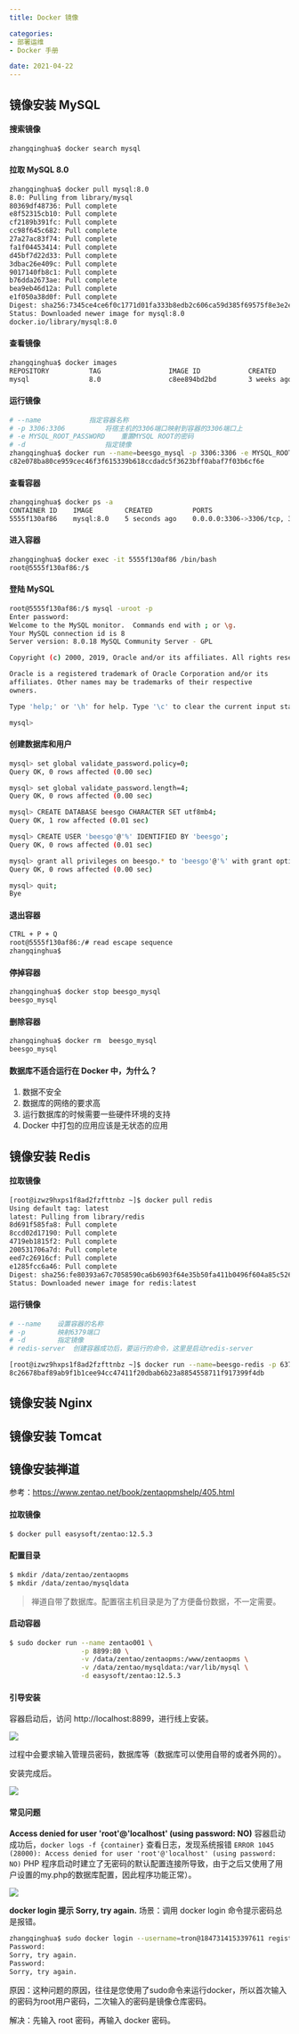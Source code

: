 ```yaml
---
title: Docker 镜像

categories:
- 部署运维
- Docker 手册

date: 2021-04-22
---
```

## 镜像安装 MySQL
#### 搜索镜像
```bash
zhangqinghua$ docker search mysql
```

#### 拉取 MySQL 8.0
```bash
zhangqinghua$ docker pull mysql:8.0
8.0: Pulling from library/mysql
80369df48736: Pull complete 
e8f52315cb10: Pull complete 
cf2189b391fc: Pull complete 
cc98f645c682: Pull complete 
27a27ac83f74: Pull complete 
fa1f04453414: Pull complete 
d45bf7d22d33: Pull complete 
3dbac26e409c: Pull complete 
9017140fb8c1: Pull complete 
b76dda2673ae: Pull complete 
bea9eb46d12a: Pull complete 
e1f050a38d0f: Pull complete 
Digest: sha256:7345ce4ce6f0c1771d01fa333b8edb2c606ca59d385f69575f8e3e2ec6695eee
Status: Downloaded newer image for mysql:8.0
docker.io/library/mysql:8.0
```

#### 查看镜像
```bash
zhangqinghua$ docker images
REPOSITORY          TAG                 IMAGE ID            CREATED             SIZE
mysql               8.0                 c8ee894bd2bd        3 weeks ago         456MB
```

#### 运行镜像
```bash
# --name 			指定容器名称
# -p 3306:3306			将宿主机的3306端口映射到容器的3306端口上
# -e MYSQL_ROOT_PASSWORD 	重置MYSQL ROOT的密码
# -d  			    	指定镜像
zhangqinghua$ docker run --name=beesgo_mysql -p 3306:3306 -e MYSQL_ROOT_PASSWORD=123456 -d mysql:8.0
c82e078ba80ce959cec46f3f615339b618ccdadc5f3623bff0abaf7f03b6cf6e
```

#### 查看容器
```bash
zhangqinghua$ docker ps -a
CONTAINER ID    IMAGE        CREATED          PORTS                               NAMES
5555f130af86    mysql:8.0    5 seconds ago    0.0.0.0:3306->3306/tcp, 33060/tcp   beesgo_mysql
```

#### 进入容器
```bash
zhangqinghua$ docker exec -it 5555f130af86 /bin/bash
root@5555f130af86:/$ 
```

#### 登陆 MySQL
```bash
root@5555f130af86:/$ mysql -uroot -p
Enter password: 
Welcome to the MySQL monitor.  Commands end with ; or \g.
Your MySQL connection id is 8
Server version: 8.0.18 MySQL Community Server - GPL

Copyright (c) 2000, 2019, Oracle and/or its affiliates. All rights reserved.

Oracle is a registered trademark of Oracle Corporation and/or its
affiliates. Other names may be trademarks of their respective
owners.

Type 'help;' or '\h' for help. Type '\c' to clear the current input statement.

mysql> 
```

#### 创建数据库和用户
```bash
mysql> set global validate_password.policy=0;
Query OK, 0 rows affected (0.00 sec)

mysql> set global validate_password.length=4;
Query OK, 0 rows affected (0.00 sec)

mysql> CREATE DATABASE beesgo CHARACTER SET utf8mb4;
Query OK, 1 row affected (0.01 sec)

mysql> CREATE USER 'beesgo'@'%' IDENTIFIED BY 'beesgo';
Query OK, 0 rows affected (0.01 sec)

mysql> grant all privileges on beesgo.* to 'beesgo'@'%' with grant option;
Query OK, 0 rows affected (0.00 sec)

mysql> quit;
Bye
```

#### 退出容器
```bash
CTRL + P + Q
root@5555f130af86:/# read escape sequence
zhangqinghua$ 
```

#### 停掉容器
```bash
zhangqinghua$ docker stop beesgo_mysql
beesgo_mysql
```

#### 删除容器
```bash
zhangqinghua$ docker rm  beesgo_mysql
beesgo_mysql
```

#### 数据库不适合运行在 Docker 中，为什么？
1. 数据不安全
2. 数据库的网络的要求高
3. 运行数据库的时候需要一些硬件环境的支持
1. Docker 中打包的应用应该是无状态的应用

## 镜像安装 Redis
#### 拉取镜像
```bash
[root@izwz9hxps1f8ad2fzfttnbz ~]$ docker pull redis
Using default tag: latest
latest: Pulling from library/redis
8d691f585fa8: Pull complete 
8ccd02d17190: Pull complete 
4719eb1815f2: Pull complete 
200531706a7d: Pull complete 
eed7c26916cf: Pull complete 
e1285fcc6a46: Pull complete 
Digest: sha256:fe80393a67c7058590ca6b6903f64e35b50fa411b0496f604a85c526fb5bd2d2
Status: Downloaded newer image for redis:latest
```

#### 运行镜像
```bash
# --name	设置容器的名称
# -p		映射6379端口
# -d		指定镜像
# redis-server	创建容器成功后，要运行的命令，这里是启动redis-server

[root@izwz9hxps1f8ad2fzfttnbz ~]$ docker run --name=beesgo-redis -p 6379:6379 -d redis:latest redis-server
8c26678baf89ab9f1b1cee94cc47411f20dbab6b23a8854558711f917399f4db
```

## 镜像安装 Nginx
## 镜像安装 Tomcat

## 镜像安装禅道
参考：https://www.zentao.net/book/zentaopmshelp/405.html

#### 拉取镜像
```bash
$ docker pull easysoft/zentao:12.5.3
```

#### 配置目录
```bash
$ mkdir /data/zentao/zentaopms
$ mkdir /data/zentao/mysqldata
```

> 禅道自带了数据库。配置宿主机目录是为了方便备份数据，不一定需要。

#### 启动容器
```bash
$ sudo docker run --name zentao001 \
                  -p 8899:80 \
                  -v /data/zentao/zentaopms:/www/zentaopms \
                  -v /data/zentao/mysqldata:/var/lib/mysql \
                  -d easysoft/zentao:12.5.3
```

#### 引导安装
容器启动后，访问 http://localhost:8899，进行线上安装。

![](https://cdn.jsdelivr.net/gh/zhangqinghua/hexo_image/20210422154817.png)

过程中会要求输入管理员密码，数据库等（数据库可以使用自带的或者外网的）。

安装完成后。

![](https://cdn.jsdelivr.net/gh/zhangqinghua/hexo_image/20210422155140.png)

#### 常见问题
**Access denied for user 'root'@'localhost' (using password: NO)**
容器启动成功后，`docker logs -f {container}` 查看日志，发现系统报错 `ERROR 1045 (28000): Access denied for user 'root'@'localhost' (using password: NO)` PHP 程序启动时建立了无密码的默认配置连接所导致，由于之后又使用了用户设置的my.php的数据库配置，因此程序功能正常）。

![](https://raw.githubusercontent.com/zhangqinghua/hexo_image/master/WX20210422-154252.png)

**docker login 提示 Sorry, try again.**
场景：调用 docker login 命令提示密码总是报错。

```bash
zhangqinghua$ sudo docker login --username=tron@1847314153397611 registry.cn-hongkong.aliyuncs.com
Password:
Sorry, try again.
Password:
Sorry, try again.
```

原因：这种问题的原因，往往是您使用了sudo命令来运行docker，所以首次输入的密码为root用户密码，二次输入的密码是镜像仓库密码。

解决：先输入 root 密码，再输入 docker 密码。